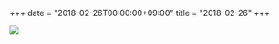 +++
date = "2018-02-26T00:00:00+09:00"
title = "2018-02-26"
+++

<img class="img-fluid" src="/2018-02-26.jpg" />
